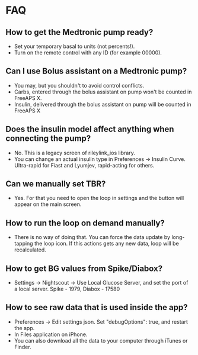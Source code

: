 # FAQ

## How to get the Medtronic pump ready?

- Set your temporary basal to units (not percents!).
- Turn on the remote control with any ID (for example 00000).

## Can I use Bolus assistant on a Medtronic pump?

- You may, but you shouldn't to avoid control conflicts.
- Carbs, entered through the bolus assistant on pump won't be counted in FreeAPS X.
- Insulin, delivered through the bolus assistant on pump will be counted in FreeAPS X

## Does the insulin model affect anything when connecting the pump?

- No. This is a legacy screen of rileylink_ios library.
- You can change an actual insulin type in Preferences -> Insulin Curve. Ultra-rapid for Fiast and Lyumjev, rapid-acting for others.

## Can we manually set TBR?

- Yes. For that you need to open the loop in settings and the button will appear on the main screen.

## How to run the loop on demand manually?

- There is no way of doing that. You can force the data update by long-tapping the loop icon. If this actions gets any new data, loop will be recalculated.

## How to get BG values from Spike/Diabox?

- Settings -> Nightscout -> Use Local Glucose Server, and set the port of a local server. Spike - 1979, Diabox - 17580

## How to see raw data that is used inside the app?

- Preferences -> Edit settings json. Set "debugOptions": true, and restart the app.
- In Files application on iPhone.
- You can also download all the data to your computer through iTunes or Finder.

